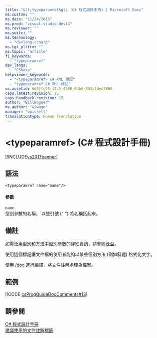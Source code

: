 ```yaml
---
title: "&lt;typeparamref&gt; (C# 程式設計手冊) | Microsoft Docs"
ms.custom: ""
ms.date: "11/24/2016"
ms.prod: "visual-studio-dev14"
ms.reviewer: ""
ms.suite: ""
ms.technology: 
  - "devlang-csharp"
ms.tgt_pltfrm: ""
ms.topic: "article"
f1_keywords: 
  - "typeparamref"
dev_langs: 
  - "CSharp"
helpviewer_keywords: 
  - "<typeparamref> C# XML 標記"
  - "typeparamref C# XML 標記"
ms.assetid: 6d8ffc58-12c5-4688-8db6-833a7ded5886
caps.latest.revision: 15
caps.handback.revision: 15
author: "BillWagner"
ms.author: "wiwagn"
manager: "wpickett"
translationtype: Human Translation
---
```

# &lt;typeparamref&gt; (C# 程式設計手冊)
[!INCLUDE[vs2017banner](../../../csharp/includes/vs2017banner.md)]

## 語法  
  
```  
<typeparamref name="name"/>  
```  
  
#### 參數  
 `name`  
 型別參數的名稱。  以雙引號 \(" "\) 將名稱括起來。  
  
## 備註  
 如需泛用型別和方法中型別參數的詳細資訊，請參閱[泛型](../../../csharp/programming-guide/generics/index.md)。  
  
 使用這個標記讓文件檔的使用者能夠以某些個別方法 \(例如斜體\) 格式化文字。  
  
 使用 [\/doc](../../../csharp/language-reference/compiler-options/doc-compiler-option.md) 進行編譯，將文件註解處理為檔案。  
  
## 範例  
 [!CODE [csProgGuideDocComments#13](../CodeSnippet/VS_Snippets_VBCSharp/csProgGuideDocComments#13)]  
  
## 請參閱  
 [C\# 程式設計手冊](../../../csharp/programming-guide/index.md)   
 [建議使用的文件註解標籤](../../../csharp/programming-guide/xmldoc/recommended-tags-for-documentation-comments.md)